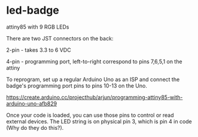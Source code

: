 # led-badge
attiny85 with 9 RGB LEDs

There are two JST connectors on the back:

2-pin - takes 3.3 to 6 VDC

4-pin - programming port, left-to-right correspond to pins 7,6,5,1 on the attiny

To reprogram, set up a regular Arduino Uno as an ISP and connect the badge's programming port pins to pins 10-13 on the Uno.

https://create.arduino.cc/projecthub/arjun/programming-attiny85-with-arduino-uno-afb829

Once your code is loaded, you can use those pins to control or read external devices.  The LED string is on physical pin 3, which is pin 4 in code (Why do they do this?).

